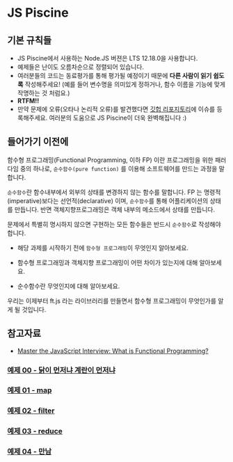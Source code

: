 # JS Piscine

## 기본 규칙들

* JS Piscine에서 사용하는 Node.JS 버젼은 LTS 12.18.0을 사용합니다.
* 예제들은 난이도 오름차순으로 정렬되어 있습니다.
* 여러분들의 코드는 동료평가를 통해 평가될 예정이기 때문에 **다른 사람이 읽기 쉽도록** 작성해주세요! (예를 들어 변수명을 의미있게 정하거나, 함수 이름을 기능에 맞게 작명하는 것 처럼요.)
* **RTFM!!**
* 만약 문제에 오류(오타나 논리적 오류)를 발견했다면 [깃헙 리포지토리](https://github.com/42js/js_piscine)에 이슈를 등록해주세요. 여러분의 도움으로 JS Piscine이 더욱 완벽해집니다 :)

## 들어가기 이전에

함수형 프로그래밍(Functional Programming, 이하 FP) 이란 프로그래밍을 위한 패러다임 중의 하나로, `순수함수(pure function)` 를 이용해 소프트웨어를 만드는 과정을 말합니다. 

`순수함수`란 함수내부에서 외부의 상태를 변경하지 않는 함수를 말합니다. FP 는 명령적(imperative)보다는 선언적(declarative) 이며, `순수함수`를 통해 어플리케이션의 상태를 만듭니다. 반면 객체지향프로그래밍은 객체 내부의 메소드에서 상태를 만듭니다.

문제에서 특별히 명시하지 않으면 구현하는 모든 함수들은 반드시 `순수함수`로 작성해야합니다.

* 해당 과제를 시작하기 전에 `함수형 프로그래밍`이 무엇인지 알아보세요.

* 함수형 프로그래밍과 객체지향 프로그래밍이 어떤 차이가 있는지에 대해 알아보세요.

* 순수함수란 무엇인지에 대해 알아보세요.

우리는 이제부터 ft.js 라는 라이브러리를 만들면서 함수형 프로그래밍이 무엇인가를 알게 될 것입니다.

## 참고자료
* [Master the JavaScript Interview: What is Functional Programming?](https://medium.com/javascript-scene/master-the-javascript-interview-what-is-functional-programming-7f218c68b3a0)

### [예제 00 - 닭이 먼저냐 계란이 먼저냐](ex00.md)
### [예제 01 - map](ex01.md)
### [예제 02 - filter](ex02.md)
### [예제 03 - reduce](ex03.md)
### [예제 04 - 만남](ex04.md)
